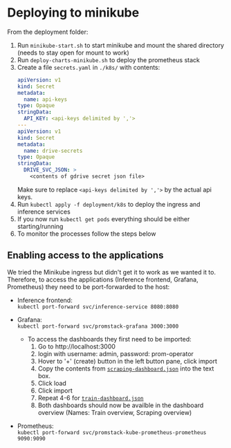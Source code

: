 # Deploying to minikube
From the deployment folder:
1. Run `minikube-start.sh` to start minikube and mount the shared directory (needs to stay open for mount to work)
2. Run `deploy-charts-minikube.sh` to deploy the prometheus stack
3. Create a file `secrets.yaml` in `./k8s/` with contents:
   ```yaml
   apiVersion: v1
   kind: Secret
   metadata:
     name: api-keys
   type: Opaque
   stringData:
     API_KEY: <api-keys delimited by ','>
   ---
   apiVersion: v1
   kind: Secret
   metadata:
     name: drive-secrets
   type: Opaque
   stringData:
     DRIVE_SVC_JSON: >
       <contents of gdrive secret json file>
    ```
   Make sure to replace `<api-keys delimited by ','>` by the actual api keys.
4. Run `kubectl apply -f deployment/k8s` to deploy the ingress and inference services
5. If you now run `kubectl get pods` everything should be either starting/running
6. To monitor the processes follow the steps below

## Enabling access to the applications
We tried the Minikube ingress but didn't get it to work as we wanted it to. Therefore, to access the applications (Inference frontend, Grafana, Prometheus) they need to be port-forwarded to the host:
 - Inference frontend: <br>`kubectl port-forward svc/inference-service 8080:8080`
 - Grafana: <br> `kubectl port-forward svc/promstack-grafana 3000:3000`
   - To access the dashboards they first need to be imported:
     1. Go to http://localhost:3000
     2. login with username: admin, password: prom-operator
     3. Hover to '+' (create) button in the left button pane, click import
     4. Copy the contents from [`scraping-dashboard.json`](./scraping-dashboard.json) into the text box.
     5. Click load
     6. Click import
     7. Repeat 4-6 for [`train-dashboard.json`](./scraping-dashboard.json)
     8. Both dashboards should now be availble in the dashboard overview (Names: Train overview, Scraping overview)

 - Prometheus: 
  <br>`kubectl port-forward svc/promstack-kube-prometheus-prometheus 9090:9090`